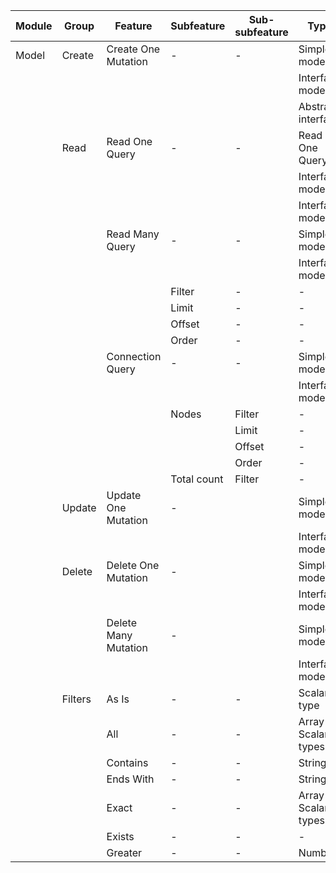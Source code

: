 | Module 	| Group   	| Feature              	| Subfeature  	| Sub-subfeature 	| Type                  	|   	| MongoDB 	| Sequelize 	|
|--------	|---------	|----------------------	|-------------	|----------------	|-----------------------	|---	|:-------:	|:---------:	|
| Model  	| Create  	| Create One Mutation  	| -           	| -              	| Simple model          	|   	|    ✅    	|     ✅     	|
|        	|         	|                      	|             	|                	| Interface model       	|   	|    ✅    	|     ✅     	|
|        	|         	|                      	|             	|                	| Abstract interface    	|   	|    ✅    	|     ✅     	|
|        	| Read    	| Read One Query       	| -           	| -              	| Read One Query        	|   	|    ✅    	|     ✅     	|
|        	|         	|                      	|             	|                	| Interface model       	|   	|    ✅    	|     ✅     	|
|        	|         	|                      	|             	|                	| Interface model       	|   	|    ✅    	|     ✅     	|
|        	|         	| Read Many Query      	| -           	| -              	| Simple model          	|   	|    ✅    	|     ✅     	|
|        	|         	|                      	|             	|                	| Interface model       	|   	|    ✅    	|     ✅     	|
|        	|         	|                      	| Filter      	| -              	| -                     	|   	|    ✅    	|     ✅     	|
|        	|         	|                      	| Limit       	| -              	| -                     	|   	|    ✅    	|     ✅     	|
|        	|         	|                      	| Offset      	| -              	| -                     	|   	|    ✅    	|     ✅     	|
|        	|         	|                      	| Order       	| -              	| -                     	|   	|    ✅    	|     ✅     	|
|        	|         	| Connection Query     	| -           	| -              	| Simple model          	|   	|    ✅    	|     ✅     	|
|        	|         	|                      	|             	|                	| Interface model       	|   	|    ✅    	|     ✅     	|
|        	|         	|                      	| Nodes       	| Filter         	| -                     	|   	|    ✅    	|     ✅     	|
|        	|         	|                      	|             	| Limit          	| -                     	|   	|    ✅    	|     ✅     	|
|        	|         	|                      	|             	| Offset         	| -                     	|   	|    ✅    	|     ✅     	|
|        	|         	|                      	|             	| Order          	| -                     	|   	|    ✅    	|     ✅     	|
|        	|         	|                      	| Total count 	| Filter         	| -                     	|   	|    ✅    	|     ✅     	|
|        	| Update  	| Update One Mutation  	| -           	|                	| Simple model          	|   	|    ✅    	|     ✅     	|
|        	|         	|                      	|             	|                	| Interface model       	|   	|    ✅    	|     ✅     	|
|        	| Delete  	| Delete One Mutation  	| -           	|                	| Simple model          	|   	|    ✅    	|     ✅     	|
|        	|         	|                      	|             	|                	| Interface model       	|   	|    ✅    	|     ✅     	|
|        	|         	| Delete Many Mutation 	| -           	|                	| Simple model          	|   	|    ✅    	|     ✅     	|
|        	|         	|                      	|             	|                	| Interface model       	|   	|    ✅    	|     ✅     	|
|        	| Filters 	| As Is                	| -           	| -              	| Scalar type           	|   	|    ✅    	|     ✅     	|
|        	|         	| All                  	| -           	| -              	| Array of Scalar types 	|   	|    ✅    	|     ❌     	|
|        	|         	| Contains             	| -           	| -              	| String                	|   	|    ✅    	|     ✅     	|
|        	|         	| Ends With            	| -           	| -              	| String                	|   	|    ✅    	|     ✅     	|
|        	|         	| Exact                	| -           	| -              	| Array of Scalar types 	|   	|    ✅    	|     ❌     	|
|        	|         	| Exists               	| -           	| -              	| -                     	|   	|    ✅    	|     ❌     	|
|        	|         	| Greater              	| -           	| -              	| Number                	|   	|    ✅    	|     ✅     	|
